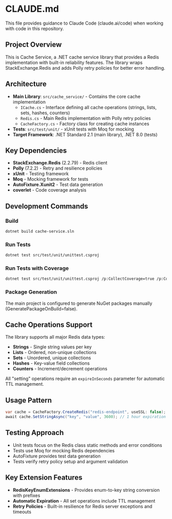 # CLAUDE.md

This file provides guidance to Claude Code (claude.ai/code) when working with code in this repository.

## Project Overview

This is Cache Service, a .NET cache service library that provides a Redis implementation with built-in reliability features. The library wraps StackExchange.Redis and adds Polly retry policies for better error handling.

## Architecture

- **Main Library**: `src/cache_service/` - Contains the core cache implementation
  - `ICache.cs` - Interface defining all cache operations (strings, lists, sets, hashes, counters)
  - `Redis.cs` - Main Redis implementation with Polly retry policies
  - `CacheFactory.cs` - Factory class for creating cache instances
- **Tests**: `src/test/unit/` - xUnit tests with Moq for mocking
- **Target Framework**: .NET Standard 2.1 (main library), .NET 8.0 (tests)

## Key Dependencies

- **StackExchange.Redis** (2.2.79) - Redis client
- **Polly** (7.2.2) - Retry and resilience policies
- **xUnit** - Testing framework
- **Moq** - Mocking framework for tests
- **AutoFixture.Xunit2** - Test data generation
- **coverlet** - Code coverage analysis

## Development Commands

### Build
```bash
dotnet build cache-service.sln
```

### Run Tests
```bash
dotnet test src/test/unit/unittest.csproj
```

### Run Tests with Coverage
```bash
dotnet test src/test/unit/unittest.csproj /p:CollectCoverage=true /p:CoverletOutputFormat=opencover
```

### Package Generation
The main project is configured to generate NuGet packages manually (GeneratePackageOnBuild=false).

## Cache Operations Support

The library supports all major Redis data types:
- **Strings** - Single string values per key
- **Lists** - Ordered, non-unique collections
- **Sets** - Unordered, unique collections  
- **Hashes** - Key-value field collections
- **Counters** - Increment/decrement operations

All "setting" operations require an `expireInSeconds` parameter for automatic TTL management.

## Usage Pattern

```csharp
var cache = CacheFactory.CreateRedis("redis-endpoint", useSSL: false);
await cache.SetStringAsync("key", "value", 3600); // 1 hour expiration
```

## Testing Approach

- Unit tests focus on the Redis class static methods and error conditions
- Tests use Moq for mocking Redis dependencies
- AutoFixture provides test data generation
- Tests verify retry policy setup and argument validation

## Key Extension Features

- **RedisKeyEnumExtensions** - Provides enum-to-key string conversion with prefixes
- **Automatic Expiration** - All set operations include TTL management
- **Retry Policies** - Built-in resilience for Redis server exceptions and timeouts